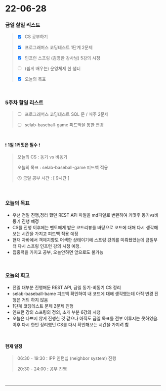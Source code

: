 # 22-06-28
 ### 금일 할일 리스트 

> - [x]  CS 공부하기  
>
> - [x]  프로그래머스 코딩테스트 1단계 2문제 
>
> - [x]  인프런 스프링 (김영한 강사님) 5강의 시청
>
> - [ ]  (쉽게 배우는) 운영체제 한 챕터 
>
> - [x]  오늘의 목표    

<br/>

### 5주차 할일 리스트  

> - [ ]  프로그래머스 코딩테스트 SQL 문 / 매주 2문제  
>
> - [ ]  selab-baseball-game 피드백을 통한 변경 

<br/>

❗ **1일 1커밋은 필수** ❗
> 오늘의 CS : 동기 vs 비동기
>
> 오늘의 목표  : selab-baseball-game 피드백 적용
>
> 🕒 금일 공부 시간 :  [ 9시간 ]    
  
<br/>

### 오늘의 목표
- 우선 전일 진행,정리 했던 REST API 파일을 md파일로 변환하여 커밋후 동기vs비동기 진행 예정
- CS를 진행 이후에는 멘토에게 받은 코드리뷰를 바탕으로 코드에 대해 다시 생각해보는 시간을 가지고 피드백 적용 예정
- 현재 자바에서 객체지향도 어색한 상태이기에 스프링 강의를 미뤄뒀었는데 금일부터 다시 스프링 인프런 강의 시청 예정.
- 집중력을 가지고 공부, 오늘안하면 앞으로도 불가능

<br>

### 오늘의 회고
- 전일 대부분 진행해둔 REST API, 금일 동기-비동기 CS 정리 
- selab-baseball-bame 피드백 확인하여 내 코드에 대해 생각했는데 아직 변경 진행은 거의 하지 않음
- 1단계 코딩테스트 문제 2문제 진행
- 인프런 강의 스프링의 정의, 소개 부분 6강의 시청
- 오늘은 나쁘지 않게 진행한 것 같으나 아직도 금일 목표를 전부 이루지는 못하였음. 이후 다시 한번 정리했던 CS를 다시 확인해보는 시간을 가지려 함


<br>

#### 현재 일정  

> 06:30 - 19:30 : IPP 인턴십 (neighbor system) 진행 
>
> 20:30 - 24:00 : 공부 진행  

<br/>

------------  